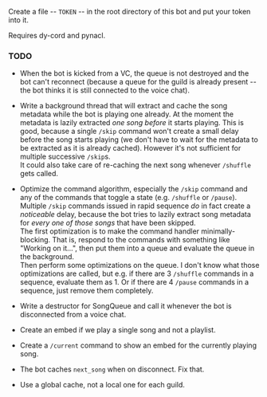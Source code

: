 Create a file -- `TOKEN` -- in the root directory of this bot and put your token
into it.

Requires dy-cord and pynacl.

### TODO
* When the bot is kicked from a VC, the queue is not destroyed and the bot can't
  reconnect (because a queue for the guild is already present -- the bot thinks
  it is still connected to the voice chat).

* Write a background thread that will extract and cache the song
  metadata while the bot is playing one already. At the moment the metadata is
  lazily extracted _one song before_ it starts playing. This is good, because
  a single `/skip` command won't create a small delay before the song starts
  playing (we don't have to wait for the metadata to be extracted as it is
  already cached). However it's not sufficient for multiple successive `/skip`s.  
  It could also take care of re-caching the next song whenever `/shuffle` gets
  called.

* Optimize the command algorithm, especially the `/skip` command and any of the
  commands that toggle a state (e.g. `/shuffle` or `/pause`).
  Multiple `/skip` commands issued in rapid sequence _do_ in fact create a
  _noticeable_ delay, because the bot tries to lazily extract song metadata for
  _every one of those songs_ that have been skipped.  
  The first optimization is to make the command handler minimally-blocking.
  That is, respond to the commands with something like "Working on it...",
  then put them into a queue and evaluate the queue in the background.  
  Then perform some optimizations on the queue. I don't know what those
  optimizations are called, but e.g. if there are 3 `/shuffle` commands in a
  sequence, evaluate them as 1. Or if there are 4 `/pause` commands in a
  sequence, just remove them completely.

* Write a destructor for SongQueue and call it whenever the bot is disconnected
  from a voice chat.

* Create an embed if we play a single song and not a playlist.

* Create a `/current` command to show an embed for the currently playing song.

* The bot caches `next_song` when on disconnect. Fix that.

* Use a global cache, not a local one for each guild.
